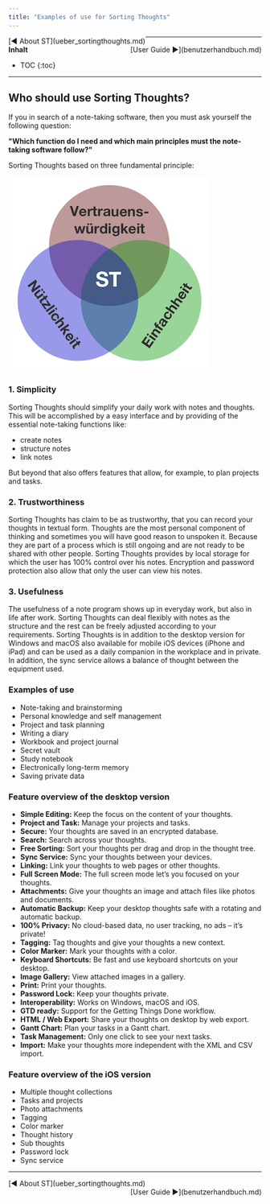 ```yaml
---
title: "Examples of use for Sorting Thoughts"
---
```


<div class="pageNavigation">
<div style="float:left;">
   [◀️ About ST](ueber_sortingthoughts.md)
</div>
<div style="float:right;">
  [User Guide ▶️](benutzerhandbuch.md)
</div>
</div>

---------------
__Inhalt__
* TOC
{:toc}
---------------

## Who should use Sorting Thoughts?

If you in search of a note-taking software, then you must ask yourself the following question:

**"Which function do I need and which main principles must the note-taking software follow?"**

Sorting Thoughts based on three fundamental principle:

![ST-Grundprinzipien](/assets/images/ST-Grundprinzipien.png)

### 1. Simplicity

Sorting Thoughts should simplify your daily work with notes and thoughts. This will be accomplished by a easy interface and by providing of the essential note-taking functions like:

* create notes
* structure notes
* link notes

But beyond that also offers features that allow, for example, to plan projects and tasks.

### 2. Trustworthiness

Sorting Thoughts has claim to be as trustworthy, that you can record your thoughts in textual form. Thoughts are the most personal component of thinking and sometimes you will have good reason to unspoken it.
Because they are part of a process which is still ongoing and are not ready to be shared with other people. Sorting Thoughts provides by local storage for which the user has 100% control over his notes. Encryption and password protection also allow that only the user can view his notes.

### 3. Usefulness

The usefulness of a note program shows up in everyday work, but also in life after work. Sorting Thoughts can deal flexibly with notes as the structure and the rest can be freely adjusted according to your requirements. Sorting Thoughts is in addition to the desktop version for Windows and macOS also available for mobile iOS devices (iPhone and iPad) and can be used as a daily companion in the workplace and in private. In addition, the sync service allows a balance of thought between the equipment used.

### Examples of use

* Note-taking and brainstorming
* Personal knowledge and self management
* Project and task planning
* Writing a diary
* Workbook and project journal
* Secret vault
* Study notebook
* Electronically long-term memory
* Saving private data

### Feature overview of the desktop version

* **Simple Editing:** Keep the focus on the content of your thoughts.
* **Project and Task:** Manage your projects and tasks.
* **Secure:** Your thoughts are saved in an encrypted database.
* **Search:** Search across your thoughts.
* **Free Sorting:** Sort your thoughts per drag and drop in the thought tree.
* **Sync Service:** Sync your thoughts between your devices.
* **Linking:** Link your thoughts to web pages or other thoughts.
* **Full Screen Mode:** The full screen mode let’s you focused on your thoughts.
* **Attachments:** Give your thoughts an image and attach files like photos and documents.
* **Automatic Backup:** Keep your desktop thoughts safe with a rotating and automatic backup.
* **100% Privacy:** No cloud-based data, no user tracking, no ads – it’s private!
* **Tagging:** Tag thoughts and give your thoughts a new context.
* **Color Marker:** Mark your thoughts with a color.
* **Keyboard Shortcuts:** Be fast and use keyboard shortcuts on your desktop.
* **Image Gallery:** View attached images in a gallery.
* **Print:** Print your thoughts.
* **Password Lock:** Keep your thoughts private.
* **Interoperability:** Works on Windows, macOS and iOS.
* **GTD ready:** Support for the Getting Things Done workflow.
* **HTML / Web Export:** Share your thoughts on desktop by web export.
* **Gantt Chart:** Plan your tasks in a Gantt chart.
* **Task Management:** Only one click to see your next tasks.
* **Import:** Make your thoughts more independent with the XML and CSV import.


### Feature overview of the iOS version

* Multiple thought collections
* Tasks and projects
* Photo attachments
* Tagging
* Color marker
* Thought history
* Sub thoughts
* Password lock
* Sync service

---------------

<div class="pageNavigation">
<div style="float:left;">
   [◀️ About ST](ueber_sortingthoughts.md)
</div>
<div style="float:right;">
  [User Guide ▶️](benutzerhandbuch.md)
</div>
</div>
